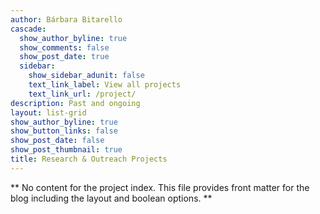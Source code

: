 ```yaml
---
author: Bárbara Bitarello
cascade:
  show_author_byline: true
  show_comments: false
  show_post_date: true
  sidebar:
    show_sidebar_adunit: false
    text_link_label: View all projects
    text_link_url: /project/
description: Past and ongoing
layout: list-grid
show_author_byline: true
show_button_links: false
show_post_date: false
show_post_thumbnail: true
title: Research & Outreach Projects
---
```


** No content for the project index. This file provides front matter for the blog including the layout and boolean options. **
